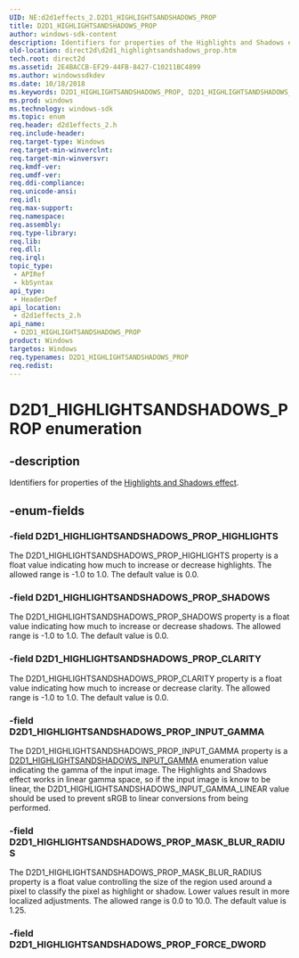 ```yaml
---
UID: NE:d2d1effects_2.D2D1_HIGHLIGHTSANDSHADOWS_PROP
title: D2D1_HIGHLIGHTSANDSHADOWS_PROP
author: windows-sdk-content
description: Identifiers for properties of the Highlights and Shadows effect.
old-location: direct2d\d2d1_highlightsandshadows_prop.htm
tech.root: direct2d
ms.assetid: 2E4BACCB-EF29-44FB-8427-C10211BC4899
ms.author: windowssdkdev
ms.date: 10/18/2018
ms.keywords: D2D1_HIGHLIGHTSANDSHADOWS_PROP, D2D1_HIGHLIGHTSANDSHADOWS_PROP enumeration [Direct2D], D2D1_HIGHLIGHTSANDSHADOWS_PROP_CLARITY, D2D1_HIGHLIGHTSANDSHADOWS_PROP_HIGHLIGHTS, D2D1_HIGHLIGHTSANDSHADOWS_PROP_INPUT_GAMMA, D2D1_HIGHLIGHTSANDSHADOWS_PROP_MASK_BLUR_RADIUS, D2D1_HIGHLIGHTSANDSHADOWS_PROP_SHADOWS, d2d1effects_2/D2D1_HIGHLIGHTSANDSHADOWS_PROP, d2d1effects_2/D2D1_HIGHLIGHTSANDSHADOWS_PROP_CLARITY, d2d1effects_2/D2D1_HIGHLIGHTSANDSHADOWS_PROP_HIGHLIGHTS, d2d1effects_2/D2D1_HIGHLIGHTSANDSHADOWS_PROP_INPUT_GAMMA, d2d1effects_2/D2D1_HIGHLIGHTSANDSHADOWS_PROP_MASK_BLUR_RADIUS, d2d1effects_2/D2D1_HIGHLIGHTSANDSHADOWS_PROP_SHADOWS, direct2d.d2d1_highlightsandshadows_prop
ms.prod: windows
ms.technology: windows-sdk
ms.topic: enum
req.header: d2d1effects_2.h
req.include-header: 
req.target-type: Windows
req.target-min-winverclnt: 
req.target-min-winversvr: 
req.kmdf-ver: 
req.umdf-ver: 
req.ddi-compliance: 
req.unicode-ansi: 
req.idl: 
req.max-support: 
req.namespace: 
req.assembly: 
req.type-library: 
req.lib: 
req.dll: 
req.irql: 
topic_type:
 - APIRef
 - kbSyntax
api_type:
 - HeaderDef
api_location:
 - d2d1effects_2.h
api_name:
 - D2D1_HIGHLIGHTSANDSHADOWS_PROP
product: Windows
targetos: Windows
req.typenames: D2D1_HIGHLIGHTSANDSHADOWS_PROP
req.redist: 
---
```


# D2D1_HIGHLIGHTSANDSHADOWS_PROP enumeration


## -description


Identifiers for properties of the <a href="https://msdn.microsoft.com/en-us/library/Dn890773(v=VS.85).aspx">Highlights and Shadows effect</a>.


## -enum-fields




### -field D2D1_HIGHLIGHTSANDSHADOWS_PROP_HIGHLIGHTS

The D2D1_HIGHLIGHTSANDSHADOWS_PROP_HIGHLIGHTS property is a float value indicating how much to increase or decrease highlights.  The allowed range is -1.0 to 1.0. The default value is 0.0.


### -field D2D1_HIGHLIGHTSANDSHADOWS_PROP_SHADOWS

The D2D1_HIGHLIGHTSANDSHADOWS_PROP_SHADOWS property is a float value indicating how much to increase or decrease shadows.  The allowed range is -1.0 to 1.0. The default value is 0.0.


### -field D2D1_HIGHLIGHTSANDSHADOWS_PROP_CLARITY

The D2D1_HIGHLIGHTSANDSHADOWS_PROP_CLARITY property is a float value indicating how much to increase or decrease clarity.  The allowed range is -1.0 to 1.0. The default value is 0.0.


### -field D2D1_HIGHLIGHTSANDSHADOWS_PROP_INPUT_GAMMA

The D2D1_HIGHLIGHTSANDSHADOWS_PROP_INPUT_GAMMA property is a <a href="https://msdn.microsoft.com/en-us/library/Dn890727(v=VS.85).aspx">D2D1_HIGHLIGHTSANDSHADOWS_INPUT_GAMMA</a> enumeration value
          indicating the gamma of the input image.  The Highlights and Shadows effect works in linear gamma space, so if the input image is know to be linear, the D2D1_HIGHLIGHTSANDSHADOWS_INPUT_GAMMA_LINEAR value should be used to prevent sRGB to linear conversions from being performed.


### -field D2D1_HIGHLIGHTSANDSHADOWS_PROP_MASK_BLUR_RADIUS

The D2D1_HIGHLIGHTSANDSHADOWS_PROP_MASK_BLUR_RADIUS property is a float value controlling the size of the region used around a pixel to classify the pixel as highlight or shadow. Lower values result in more localized adjustments. 
          The allowed range is 0.0 to 10.0.  The default value is 1.25.


### -field D2D1_HIGHLIGHTSANDSHADOWS_PROP_FORCE_DWORD



